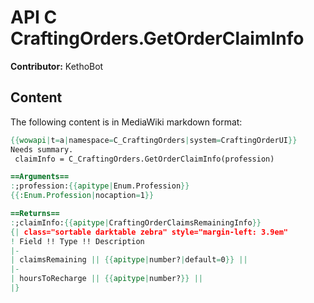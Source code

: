 # API C CraftingOrders.GetOrderClaimInfo

**Contributor:** KethoBot

## Content

The following content is in MediaWiki markdown format:

```mediawiki
{{wowapi|t=a|namespace=C_CraftingOrders|system=CraftingOrderUI}}
Needs summary.
 claimInfo = C_CraftingOrders.GetOrderClaimInfo(profession)

==Arguments==
:;profession:{{apitype|Enum.Profession}}
{{:Enum.Profession|nocaption=1}}

==Returns==
:;claimInfo:{{apitype|CraftingOrderClaimsRemainingInfo}}
{| class="sortable darktable zebra" style="margin-left: 3.9em"
! Field !! Type !! Description
|-
| claimsRemaining || {{apitype|number?|default=0}} || 
|-
| hoursToRecharge || {{apitype|number?}} || 
|}
```